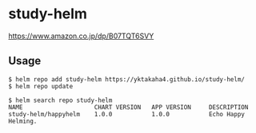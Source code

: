 # study-helm

https://www.amazon.co.jp/dp/B07TQT6SVY

## Usage

```
$ helm repo add study-helm https://yktakaha4.github.io/study-helm/
$ helm repo update

$ helm search repo study-helm
NAME                    CHART VERSION   APP VERSION     DESCRIPTION
study-helm/happyhelm    1.0.0           1.0.0           Echo Happy Helming.
```
